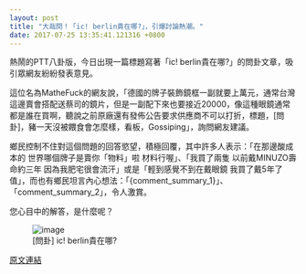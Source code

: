 ```yaml
---
layout: post
title: "大哉問！「ic! berlin貴在哪?」，引爆討論熱潮。"
date: 2017-07-25 13:35:41.121316 +0800
---
```


熱鬧的PTT八卦版，今日出現一篇標題寫著「ic! berlin貴在哪?」的問卦文章，吸引眾網友紛紛發表意見。

這位名為MatheFuck的網友說，「德國的牌子裝飾鏡框一副就要上萬元，通常台灣這邊賣會搭配送蔡司的鏡片，但是一副配下來也要接近20000，像這種眼鏡通常都是誰在買啊，聽說之前原廠還有發佈公告要求供應商不可以打折，標題，[問卦]，豬一天沒被餵食會怎麼樣，看板，Gossiping」，詢問網友建議。

鄉民控制不住對這個問題的回答慾望，積極回覆，其中許多人表示：「在那邊酸成本的 世界哪個牌子是賣你「物料」啦 材料行喔」、「我買了兩隻 以前戴MINUZO壽命約三年 因為我肥宅很會流汗」或是「輕到感覺不到在戴眼鏡 我買了戴5年了 值」，而也有鄉民坦言內心想法：「{comment_summary_1}」、「comment_summary_2」，令人激賞。

您心目中的解答，是什麼呢？

<figure>
<img src="http://i.imgur.com/qkMqEQi.jpg" alt="image">
<figcaption>
[問卦] ic! berlin貴在哪?
</figcaption>
</figure>

<a href = "https://www.ptt.cc/bbs/Gossiping/M.1500940846.A.966.html">原文連結</a>

